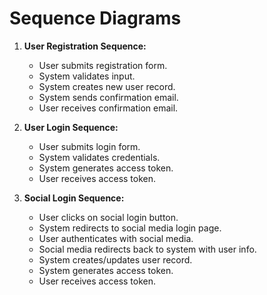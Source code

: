 Sequence Diagrams
=================

1.  **User Registration Sequence:**

    -   User submits registration form.
    -   System validates input.
    -   System creates new user record.
    -   System sends confirmation email.
    -   User receives confirmation email.
2.  **User Login Sequence:**

    -   User submits login form.
    -   System validates credentials.
    -   System generates access token.
    -   User receives access token.
3.  **Social Login Sequence:**

    -   User clicks on social login button.
    -   System redirects to social media login page.
    -   User authenticates with social media.
    -   Social media redirects back to system with user info.
    -   System creates/updates user record.
    -   System generates access token.
    -   User receives access token.